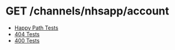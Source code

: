 # GET /channels/nhsapp/account

* [Happy Path Tests](happy_path.md)
* [404 Tests](404.md)
* [400 Tests](400.md)
